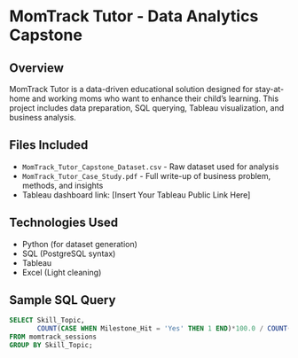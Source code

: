 # MomTrack Tutor - Data Analytics Capstone

## Overview
MomTrack Tutor is a data-driven educational solution designed for stay-at-home and working moms who want to enhance their child’s learning. This project includes data preparation, SQL querying, Tableau visualization, and business analysis.

## Files Included
- `MomTrack_Tutor_Capstone_Dataset.csv` - Raw dataset used for analysis
- `MomTrack_Tutor_Case_Study.pdf` - Full write-up of business problem, methods, and insights
- Tableau dashboard link: [Insert Your Tableau Public Link Here]

## Technologies Used
- Python (for dataset generation)
- SQL (PostgreSQL syntax)
- Tableau
- Excel (Light cleaning)

## Sample SQL Query
```sql
SELECT Skill_Topic, 
       COUNT(CASE WHEN Milestone_Hit = 'Yes' THEN 1 END)*100.0 / COUNT(*) AS Milestone_Hit_Percentage
FROM momtrack_sessions
GROUP BY Skill_Topic;
